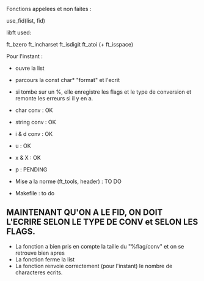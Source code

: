 Fonctions appelees et non faites :

 use_fid(list, fid)


libft used:

ft_bzero
ft_incharset
ft_isdigit
ft_atoi (+ ft_isspace)




Pour l'instant :

- ouvre la list
- parcours la const char* "format" et l'ecrit
- si tombe sur un %, elle enregistre les flags et le type de conversion
	et remonte les erreurs si il y en a.
- char conv : OK
- string conv : OK
- i & d conv : OK
- u : OK
- x & X : OK
- p : PENDING

- Mise a la norme (ft_tools, header) : TO DO
- Makefile : to do

## MAINTENANT QU'ON A LE FID, ON DOIT L'ECRIRE SELON LE TYPE DE CONV et SELON LES FLAGS.	


- La fonction a bien pris en compte la taille du "%flag/conv" et on se retrouve bien apres
- La fonction ferme la list
- La fonction renvoie correctement (pour l'instant) le nombre de characteres ecrits.
